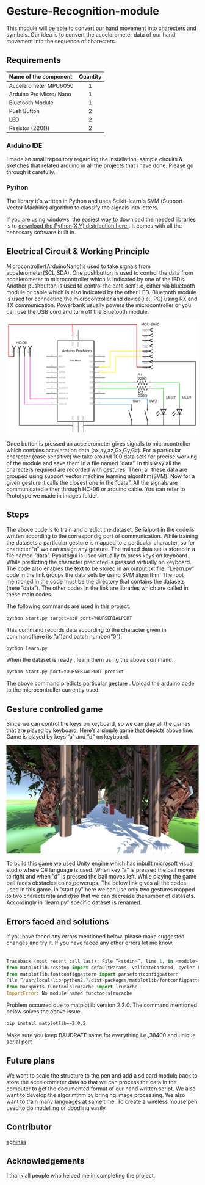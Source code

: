# Gesture-Recognition-module

This module will be able to convert our hand movement into charecters and symbols. Our idea is to convert the accelorometer data of our hand movement into the sequence of charecters.

## Requirements

| Name of the component    | Quantity |
| :----------------------- | :------: |
| Accelerometer MPU6050    |    1     |
| Arduino Pro Micro/ Nano  |    1     |
| Bluetooth Module         |    1     |
| Push Button              |    2     |
| LED                      |    2     |
| Resistor (220Ω)          |    2     |

### Arduino IDE

I made an small repository regarding the installation, sample circuits & sketches that related arduino in all the projects that i have done. Please go through it carefully.

### Python

The library it's written in Python and uses Scikit-learn's SVM (Support Vector Machine) algorithm to classify the signals into letters.

If you are using windows, the easiest way to download the needed libraries is to [download the Python(X,Y) distribution here.](https://python-xy.github.io/). It comes with all the necessary software built in.

## Electrical Circuit & Working Principle

Microcontroller(ArduinoNano)is used to take signals from accelerometer(SCL,SDA). One pushbutton is used to control the data from accelerometer to microcontroller which is indicated by one of the lED’s. Another pushbutton is used to control the data sent i.e, either via bluetooth module or cable which is also indicated by the other LED. Bluetooth module is used for connecting the microcontroller and device(i.e., PC) using RX and TX communication. Powerbank usually powers the microcontroller or you can use the USB cord and turn off the Bluetooth module.

![Circuit](images/circuit.png)

Once button is pressed an accelerometer gives signals to microcontroller which contains acceleration data (ax,ay,az,Gx,Gy,Gz). For a particular character (case sensitive) we take around 100 data sets for precise working of the module and save them in a file named ”data”. In this way all the charecters required are recorded with gestures. Then, all these data are grouped using support vector machine learning algorithm(SVM). Now for a given gesture it calls the closest one in the ”data”. All the signals are communicated either through HC-06 or arduino cable. You can refer to Prototype we made in images folder.

## Steps

The above code is to train and predict the dataset. Serialport in the code is written according to the correspondig port of communication. While training the datasets,a particular gesture is mapped to a particular character, so for charecter ”a” we can assign any gesture. The trained data set is stored in a file named ”data”. Pyautogui is used virtuallly to press keys on keyboard. While predicting the character predicted is pressed virtually on keyboard. The code also enables the text to be stored in an output.txt file. ”Learn.py” code in the link groups the data sets by using SVM algorithm. The root mentioned in the code must be the directory that contains the datasets (here ”data”). The other codes in the link are libraries which are called in these main codes.

The following commands are used in this project.

```bash
python start.py target=a:0 port=YOURSERIALPORT
```

This command records data according to the character given in command(here its ”a”)and batch number(”0”).

```bash
python learn.py
```

When the dataset is ready , learn them using the above command.

```bash
python start.py port=YOURSERIALPORT predict
```

The above command predicts particular gesture . Upload the arduino code to the microcontroller currently used.

## Gesture controlled game

Since we can control the keys on keyboard, so we can play all the games that are played by keyboard. Here’s a simple game that depicts above line. Game is played by keys ”a” and ”d” on keyboard.

![Gesture controlled game](images/game_scene.JPG)

To build this game we used Unity engine which has inbuilt microsoft visual studio where C# language is used. When key ”a” is pressed the ball moves to right and when ”d” is pressed the ball moves left. While playing the game ball faces obstacles,coins,powerups. The below link gives all the codes used in this game. In ”start.py” here we can use only two gestures mapped to two charecters(a and d)so that we can decrease thenumber of datasets. Accordingly in ”learn.py” specific dataset is renamed.

## Errors faced and solutions

If you have faced any errors mentioned below. please make suggested changes and try it. If you have faced any other errors let me know.

```python

Traceback (most recent call last): File ”<stdin>”, line 1, in <module> File ”/usr/local/lib/python2.7/dist-packages/matplotlib/init.py”, line 128, in <module>
from matplotlib.rcsetup import defaultParams, validatebackend, cycler File ”/usr/local/lib/python2.7/dist-packages/matplotlib/rcsetup.py”, line 29, in <module>
from matplotlib.fontconfigpattern import parsefontconfigpattern
File ”/usr/local/lib/python2.7/dist-packages/matplotlib/fontconfigpattern.py”, line 32, in <module>
from backports.functoolslrucache import lrucache
ImportError: No module named functoolslrucache
```

Problem occurred due to matplotlib version 2.2.0. The command mentioned below solves the above issue.

```bash
pip install matplotlib==2.0.2
```

Make sure you keep BAUDRATE same for everything i.e.,38400 and unique serial port

## Future plans

We want to scale the structure to the pen and add a sd card module back to store the accelorometer data so that we can process the data in the computer to get the documented format of our hand written script. We also want to develop the algorimthm by bringing image processing. We also want to train many languages at same time. To create a wireless mouse pen used to do modelling or doodling easily.

## Contributor

[aghinsa](https://github.com/aghinsa)

## Acknowledgements

I thank all people who helped me in completing the project.
